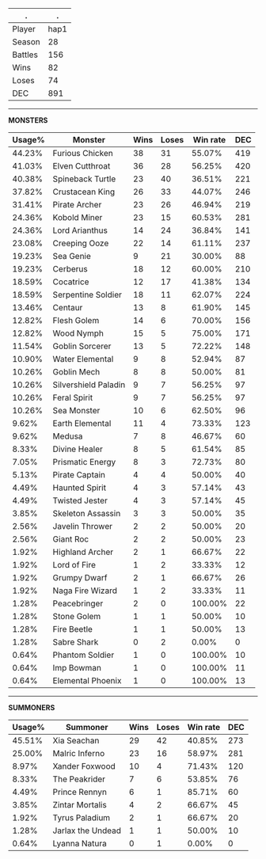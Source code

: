 .|.
|-|-
Player|hap1
Season|28
Battles|156
Wins|82
Loses|74
DEC|891

---
**MONSTERS**

Usage%|Monster|Wins|Loses|Win rate|DEC|
-|-|-|-|-|-|
44.23%|Furious Chicken|38|31|55.07%|419|
41.03%|Elven Cutthroat|36|28|56.25%|420|
40.38%|Spineback Turtle|23|40|36.51%|221|
37.82%|Crustacean King|26|33|44.07%|246|
31.41%|Pirate Archer|23|26|46.94%|219|
24.36%|Kobold Miner|23|15|60.53%|281|
24.36%|Lord Arianthus|14|24|36.84%|141|
23.08%|Creeping Ooze|22|14|61.11%|237|
19.23%|Sea Genie|9|21|30.00%|88|
19.23%|Cerberus|18|12|60.00%|210|
18.59%|Cocatrice|12|17|41.38%|134|
18.59%|Serpentine Soldier|18|11|62.07%|224|
13.46%|Centaur|13|8|61.90%|145|
12.82%|Flesh Golem|14|6|70.00%|156|
12.82%|Wood Nymph|15|5|75.00%|171|
11.54%|Goblin Sorcerer|13|5|72.22%|148|
10.90%|Water Elemental|9|8|52.94%|87|
10.26%|Goblin Mech|8|8|50.00%|81|
10.26%|Silvershield Paladin|9|7|56.25%|97|
10.26%|Feral Spirit|9|7|56.25%|97|
10.26%|Sea Monster|10|6|62.50%|96|
9.62%|Earth Elemental|11|4|73.33%|123|
9.62%|Medusa|7|8|46.67%|60|
8.33%|Divine Healer|8|5|61.54%|85|
7.05%|Prismatic Energy|8|3|72.73%|80|
5.13%|Pirate Captain|4|4|50.00%|40|
4.49%|Haunted Spirit|4|3|57.14%|43|
4.49%|Twisted Jester|4|3|57.14%|45|
3.85%|Skeleton Assassin|3|3|50.00%|35|
2.56%|Javelin Thrower|2|2|50.00%|20|
2.56%|Giant Roc|2|2|50.00%|23|
1.92%|Highland Archer|2|1|66.67%|22|
1.92%|Lord of Fire|1|2|33.33%|12|
1.92%|Grumpy Dwarf|2|1|66.67%|26|
1.92%|Naga Fire Wizard|1|2|33.33%|11|
1.28%|Peacebringer|2|0|100.00%|22|
1.28%|Stone Golem|1|1|50.00%|10|
1.28%|Fire Beetle|1|1|50.00%|13|
1.28%|Sabre Shark|0|2|0.00%|0|
0.64%|Phantom Soldier|1|0|100.00%|10|
0.64%|Imp Bowman|1|0|100.00%|11|
0.64%|Elemental Phoenix|1|0|100.00%|13|

---
**SUMMONERS**

Usage%|Summoner|Wins|Loses|Win rate|DEC|
-|-|-|-|-|-|
45.51%|Xia Seachan|29|42|40.85%|273|
25.00%|Malric Inferno|23|16|58.97%|281|
8.97%|Xander Foxwood|10|4|71.43%|120|
8.33%|The Peakrider|7|6|53.85%|76|
4.49%|Prince Rennyn|6|1|85.71%|60|
3.85%|Zintar Mortalis|4|2|66.67%|45|
1.92%|Tyrus Paladium|2|1|66.67%|20|
1.28%|Jarlax the Undead|1|1|50.00%|10|
0.64%|Lyanna Natura|0|1|0.00%|0|
